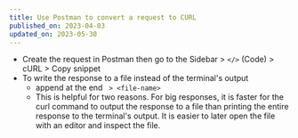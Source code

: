 ```yaml
---
title: Use Postman to convert a request to CURL
published_on: 2023-04-03
updated_on: 2023-05-30
---
```


- Create the request in Postman then go to the Sidebar > `</>` (Code) > cURL > Copy snippet
- To write the response to a file instead of the terminal's output
	- append at the end ` > <file-name>`
	- This is helpful for two reasons. For big responses, it is faster for the curl command to output the response to a file than printing the entire response to the terminal's output. It is easier to later open the file with an editor and inspect the file.
